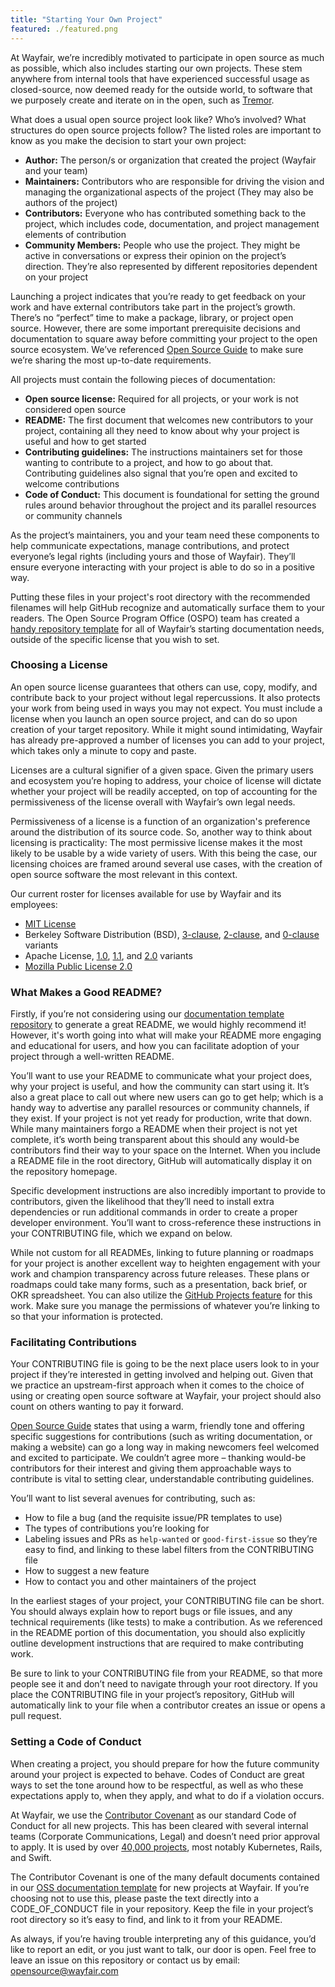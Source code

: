 ```yaml
---
title: "Starting Your Own Project"
featured: ./featured.png
---
```


At Wayfair, we’re incredibly motivated to participate in open source as much as possible, which also includes starting our own projects. These stem anywhere from internal tools that have experienced successful usage as closed-source, now deemed ready for the outside world, to software that we purposely create and iterate on in the open, such as [Tremor](https://www.tremor.rs/).

What does a usual open source project look like? Who’s involved? What structures do open source projects follow? The listed roles are important to know as you make the decision to start your own project:

- **Author:** The person/s or organization that created the project (Wayfair and your team)
- **Maintainers:** Contributors who are responsible for driving the vision and managing the organizational aspects of the project (They may also be authors of the project)
- **Contributors:** Everyone who has contributed something back to the project, which includes code, documentation, and project management elements of contribution
- **Community Members:** People who use the project. They might be active in conversations or express their opinion on the project’s direction. They’re also represented by different repositories dependent on your project

Launching a project indicates that you’re ready to get feedback on your work and have external contributors take part in the project’s growth. There’s no “perfect” time to make a package, library, or project open source. However, there are some important prerequisite decisions and documentation to square away before committing your project to the open source ecosystem. We’ve referenced [Open Source Guide](https://opensource.guide/starting-a-project/#launching-your-own-open-source-project) to make sure we’re sharing the most up-to-date requirements.

All projects must contain the following pieces of documentation:

- **Open source license:** Required for all projects, or your work is not considered open source
- **README:** The first document that welcomes new contributors to your project, containing all they need to know about why your project is useful and how to get started
- **Contributing guidelines:** The instructions maintainers set for those wanting to contribute to a project, and how to go about that. Contributing guidelines also signal that you’re open and excited to welcome contributions
- **Code of Conduct:** This document is foundational for setting the ground rules around behavior throughout the project and its parallel resources or community channels

As the project’s maintainers, you and your team need these components to help communicate expectations, manage contributions, and protect everyone’s legal rights (including yours and those of Wayfair). They’ll ensure everyone interacting with your project is able to do so in a positive way.

Putting these files in your project's root directory with the recommended filenames will help GitHub recognize and automatically surface them to your readers. The Open Source Program Office (OSPO) team has created a [handy repository template](https://github.com/wayfair-incubator/oss-template) for all of Wayfair’s starting documentation needs, outside of the specific license that you wish to set.

### Choosing a License

An open source license guarantees that others can use, copy, modify, and contribute back to your project without legal repercussions. It also protects your work from being used in ways you may not expect. You must include a license when you launch an open source project, and can do so upon creation of your target repository. While it might sound intimidating, Wayfair has already pre-approved a number of licenses you can add to your project, which takes only a minute to copy and paste.

Licenses are a cultural signifier of a given space. Given the primary users and ecosystem you’re hoping to address, your choice of license will dictate whether your project will be readily accepted, on top of accounting for the permissiveness of the license overall with Wayfair’s own legal needs.

Permissiveness of a license is a function of an organization's preference around the distribution of its source code. So, another way to think about licensing is practicality: The most permissive license makes it the most likely to be usable by a wide variety of users. With this being the case, our licensing choices are framed around several use cases, with the creation of open source software the most relevant in this context.

Our current roster for licenses available for use by Wayfair and its employees:

- [MIT License](https://opensource.org/licenses/MIT)
- Berkeley Software Distribution (BSD), [3-clause](https://opensource.org/licenses/BSD-3-Clause), [2-clause](https://opensource.org/licenses/BSD-2-Clause), and [0-clause](https://opensource.org/licenses/0BSD) variants
- Apache License, [1.0](https://www.apache.org/licenses/LICENSE-1.0), [1.1](https://www.apache.org/licenses/LICENSE-1.1), and [2.0](https://www.apache.org/licenses/LICENSE-2.0) variants
- [Mozilla Public License 2.0](https://www.mozilla.org/en-US/MPL/2.0/)

### What Makes a Good README?

Firstly, if you’re not considering using our [documentation template repository](https://github.com/wayfair-incubator/oss-template) to generate a great README, we would highly recommend it! However, it's worth going into what will make your README more engaging and educational for users, and how you can facilitate adoption of your project through a well-written README.

You’ll want to use your README to communicate what your project does, why your project is useful, and how the community can start using it. It’s also a great place to call out where new users can go to get help; which is a handy way to advertise any parallel resources or community channels, if they exist. If your project is not yet ready for production, write that down. While many maintainers forgo a README when their project is not yet complete, it’s worth being transparent about this should any would-be contributors find their way to your space on the Internet. When you include a README file in the root directory, GitHub will automatically display it on the repository homepage.

Specific development instructions are also incredibly important to provide to contributors, given the likelihood that they’ll need to install extra dependencies or run additional commands in order to create a proper developer environment. You’ll want to cross-reference these instructions in your CONTRIBUTING file, which we expand on below.

While not custom for all READMEs, linking to future planning or roadmaps for your project is another excellent way to heighten engagement with your work and champion transparency across future releases. These plans or roadmaps could take many forms, such as a presentation, back brief, or OKR spreadsheet. You can also utilize the [GitHub Projects feature](https://docs.github.com/en/issues/organizing-your-work-with-project-boards/managing-project-boards/about-project-boards) for this work. Make sure you manage the permissions of whatever you’re linking to so that your information is protected.

### Facilitating Contributions

Your CONTRIBUTING file is going to be the next place users look to in your project if they’re interested in getting involved and helping out. Given that we practice an upstream-first approach when it comes to the choice of using or creating open source software at Wayfair, your project should also count on others wanting to pay it forward.

[Open Source Guide](https://opensource.guide/starting-a-project/#writing-your-contributing-guidelines) states that using a warm, friendly tone and offering specific suggestions for contributions (such as writing documentation, or making a website) can go a long way in making newcomers feel welcomed and excited to participate. We couldn’t agree more – thanking would-be contributors for their interest and giving them approachable ways to contribute is vital to setting clear, understandable contributing guidelines.

You’ll want to list several avenues for contributing, such as:

- How to file a bug (and the requisite issue/PR templates to use)
- The types of contributions you’re looking for
- Labeling issues and PRs as `help-wanted` or `good-first-issue` so they’re easy to find, and linking to these label filters from the CONTRIBUTING file
- How to suggest a new feature
- How to contact you and other maintainers of the project

In the earliest stages of your project, your CONTRIBUTING file can be short. You should always explain how to report bugs or file issues, and any technical requirements (like tests) to make a contribution. As we referenced in the README portion of this documentation, you should also explicitly outline development instructions that are required to make contributing work.

Be sure to link to your CONTRIBUTING file from your README, so that more people see it and don’t need to navigate through your root directory. If you place the CONTRIBUTING file in your project’s repository, GitHub will automatically link to your file when a contributor creates an issue or opens a pull request.

### Setting a Code of Conduct

When creating a project, you should prepare for how the future community around your project is expected to behave. Codes of Conduct are great ways to set the tone around how to be respectful, as well as who these expectations apply to, when they apply, and what to do if a violation occurs.

At Wayfair, we use the [Contributor Covenant](https://www.contributor-covenant.org/) as our standard Code of Conduct for all new projects. This has been cleared with several internal teams (Corporate Communications, Legal) and doesn’t need prior approval to apply. It is used by over [40,000 projects](https://www.contributor-covenant.org/adopters), most notably Kubernetes, Rails, and Swift.

The Contributor Covenant is one of the many default documents contained in our [OSS documentation template](https://github.com/wayfair-incubator/oss-template) for new projects at Wayfair. If you’re choosing not to use this, please paste the text directly into a CODE_OF_CONDUCT file in your repository. Keep the file in your project’s root directory so it’s easy to find, and link to it from your README.

As always, if you’re having trouble interpreting any of this guidance, you’d like to report an edit, or you just want to talk, our door is open. Feel free to leave an issue on this repository or contact us by email: opensource@wayfair.com
